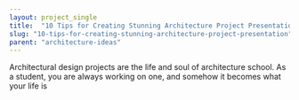 ```yaml
---
layout: project_single
title:  "10 Tips for Creating Stunning Architecture Project Presentation"
slug: "10-tips-for-creating-stunning-architecture-project-presentation"
parent: "architecture-ideas"
---
```

Architectural design projects are the life and soul of architecture school. As a student, you are always working on one, and somehow it becomes what your life is